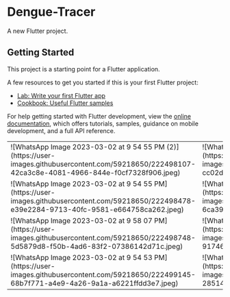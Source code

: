 # Dengue-Tracer

A new Flutter project.

## Getting Started

This project is a starting point for a Flutter application.

A few resources to get you started if this is your first Flutter project:

- [Lab: Write your first Flutter app](https://docs.flutter.dev/get-started/codelab)
- [Cookbook: Useful Flutter samples](https://docs.flutter.dev/cookbook)

For help getting started with Flutter development, view the
[online documentation](https://docs.flutter.dev/), which offers tutorials,
samples, guidance on mobile development, and a full API reference.
<table>
<tr>
<td>![WhatsApp Image 2023-03-02 at 9 54 55 PM (2)](https://user-images.githubusercontent.com/59218650/222498107-42ca3c8e-4081-4966-844e-f0cf7328f906.jpeg)</td>
<td>![WhatsApp Image 2023-03-02 at 9 54 55 PM (1)](https://user-images.githubusercontent.com/59218650/222498196-cc02d1de-7184-4e0b-b6f8-151da2335a18.jpeg)</td>
<td>![WhatsApp Image 2023-03-02 at 9 54 54 PM (2)](https://user-images.githubusercontent.com/59218650/222498266-723a22fe-bee7-4dca-a52e-abdd40eac677.jpeg)</td>
</tr>
<tr>
<td>![WhatsApp Image 2023-03-02 at 9 54 55 PM](https://user-images.githubusercontent.com/59218650/222498478-e39e2284-9713-40fc-9581-e664758ca262.jpeg)</td>
<td>![WhatsApp Image 2023-03-02 at 9 54 54 PM (1)](https://user-images.githubusercontent.com/59218650/222498506-6ca39d00-cf17-473e-8dbf-1607fed56718.jpeg)</td>
<td>![WhatsApp Image 2023-03-02 at 9 54 54 PM](https://user-images.githubusercontent.com/59218650/222498532-4c49861b-69a6-4fdb-ac7a-c2c6bc07cb74.jpeg)</td>
</tr>
<tr>
 <td> ![WhatsApp Image 2023-03-02 at 9 58 07 PM](https://user-images.githubusercontent.com/59218650/222498748-5d5879d8-f50b-4ad6-83f2-07386142d71c.jpeg)</td>
 <td> ![WhatsApp Image 2023-03-02 at 9 54 53 PM (2)](https://user-images.githubusercontent.com/59218650/222498799-9174603e-d9b7-4a67-ab96-387f446ac2ec.jpeg)</td>
  <td>![WhatsApp Image 2023-03-02 at 9 54 53 PM (1)](https://user-images.githubusercontent.com/59218650/222499038-979c32b7-6aee-4520-9639-2b1150dce1f7.jpeg)</td>

</tr>
<tr>
  <td>![WhatsApp Image 2023-03-02 at 9 54 53 PM](https://user-images.githubusercontent.com/59218650/222499145-68b7f771-a4e9-4a26-9a1a-a6221ffdd3e7.jpeg)</td>
 <td> ![WhatsApp Image 2023-03-02 at 9 54 52 PM](https://user-images.githubusercontent.com/59218650/222499180-28514b6b-425c-4789-b150-f09ccaf69ae8.jpeg)</td>
</tr>
  </table>
